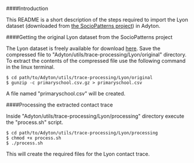 ####Introduction

This README is a short description of the steps required to import the Lyon dataset (downloaded from [the SocioPatterns project](http://www.sociopatterns.org/)) in Adyton.


####Getting the original Lyon dataset from the SocioPatterns project

The Lyon dataset is freely available for download [here](http://www.sociopatterns.org/wp-content/uploads/2015/09/primaryschool.csv.gz).
Save the compressed file to "Adyton/utils/trace-processing/Lyon/original" directory.
To extract the contents of the compressed file use the following command in the linux terminal.
```
$ cd path/to/Adyton/utils/trace-processing/Lyon/original
$ gunzip -c primaryschool.csv.gz > primaryschool.csv
```
A file named "primaryschool.csv" will be created.


####Processing the extracted contact trace

Inside "Adyton/utils/trace-processing/Lyon/processing" directory execute the "process.sh" script.
```
$ cd path/to/Adyton/utils/trace-processing/Lyon/processing
$ chmod +x process.sh
$ ./process.sh
```
This will create the required files for the Lyon contact trace.
